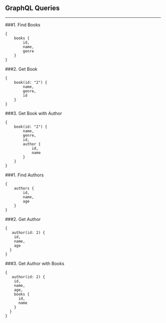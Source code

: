 ## GraphQL Queries
------------

###1. Find Books

```
{
    books {
        id,
        name,
        genre
    }
}

```

###2. Get Book

```
{
    book(id: "2") {
        name,
        genre,
        id
    }
}

```

###3. Get Book with Author

```
{
    book(id: "2") {
        name,
        genre,
        id,
        author {
            id,
            name
        }
    }
}
```

###1. Find Authors

```
{
    authors {
        id,
        name,
        age
    }
}

```

###2. Get Author
```
{
   author(id: 2) {
    id,
    name,
    age
  }
}
```

###3. Get Author with Books

```
{
   author(id: 2) {
    id,
    name,
    age,
    books {
      id,
      name
    }
  }
}
```

